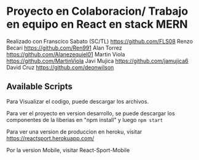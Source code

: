 # Proyecto en Colaboracion/ Trabajo en equipo  en React en stack MERN  
Realizado con 
Franscico Sabato (SC/TL) https://github.com/FLS08
Renzo Becari https://github.com/Ren991
Alan Torrez https://github.com/Alanezequiel01
Martin Viola https://github.com/MartinViola
Javi Mujica https://github.com/jamujica6
David Cruz https://github.com/deonwilson


## Available Scripts

Para Visualizar el codigo, puede descargar los archivos.

Para ver el proyecto en version desarrollo, se puede descargar los componentes de la liberias en "npm install" y luego `npm start`

Para ver una version de produccion en heroku, visitar https://reactsport.herokuapp.com/

Por la version Mobile, visitar React-Sport-Mobile

